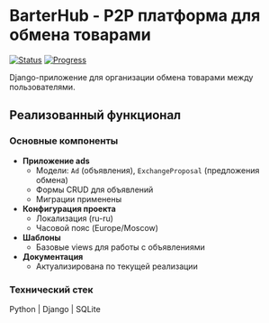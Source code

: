 # BarterHub - P2P платформа для обмена товарами

[![Status](https://img.shields.io/badge/status-active_development-orange)](https://github.com/yourname/barter-hub)
[![Progress](https://img.shields.io/badge/progress-30%25-yellow)](https://github.com/yourname/barter-hub)

Django-приложение для организации обмена товарами между пользователями.

## Реализованный функционал

### Основные компоненты
- **Приложение ads**
  - Модели: `Ad` (объявления), `ExchangeProposal` (предложения обмена)
  - Формы CRUD для объявлений
  - Миграции применены
- **Конфигурация проекта**
  - Локализация (ru-ru)
  - Часовой пояс (Europe/Moscow)
- **Шаблоны**
  - Базовые views для работы с объявлениями
- **Документация**
  - Актуализирована по текущей реализации

### Технический стек

Python |
Django |
SQLite 